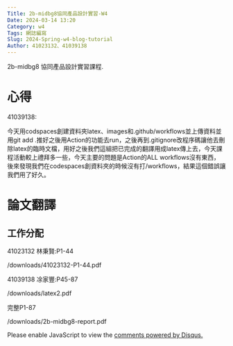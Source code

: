 ```yaml
---
Title: 2b-midbg8協同產品設計實習-W4
Date: 2024-03-14 13:20
Category: w4
Tags: 網誌編寫
Slug: 2024-Spring-w4-blog-tutorial
Author: 41023132、41039138
---
```


2b-midbg8 協同產品設計實習課程.

<!-- PELICAN_END_SUMMARY -->


# 心得

41039138: 

今天用codspaces創建資料夾latex、images和.github/workflows並上傳資料並用git add .推好之後用Action的功能去run，之後再到.gitignore改程序碼讓他去刪除latex的臨時文檔，用好之後我們這組把已完成的翻譯用成latex傳上去，今天課程活動較上禮拜多一些，今天主要的問題是Action的ALL workflows沒有東西，後來發現我們在codespaces創資料夾的時候沒有打/workflows，結果這個錯誤讓我們用了好久。
# 論文翻譯
## 工作分配

41023132 林秉賢:P1-44

/downloads/41023132-P1-44.pdf

41039138 凃家豐:P45-87

/downloads/latex2.pdf

完整P1-87

/downloads/2b-midbg8-report.pdf

<div id="disqus_thread"></div>
<script>
    /**
    *  RECOMMENDED CONFIGURATION VARIABLES: EDIT AND UNCOMMENT THE SECTION BELOW TO INSERT DYNAMIC VALUES FROM YOUR PLATFORM OR CMS.
    *  LEARN WHY DEFINING THESE VARIABLES IS IMPORTANT: https://disqus.com/admin/universalcode/#configuration-variables    */
    /*
    var disqus_config = function () {
    this.page.url = PAGE_URL;  // Replace PAGE_URL with your page's canonical URL variable
    this.page.identifier = PAGE_IDENTIFIER; // Replace PAGE_IDENTIFIER with your page's unique identifier variable
    };
    */
    (function() { // DON'T EDIT BELOW THIS LINE
    var d = document, s = d.createElement('script');
    s.src = 'https://blog-1-4.disqus.com/embed.js';
    s.setAttribute('data-timestamp', +new Date());
    (d.head || d.body).appendChild(s);
    })();
</script>
<noscript>Please enable JavaScript to view the <a href="https://disqus.com/?ref_noscript">comments powered by Disqus.</a></noscript>
